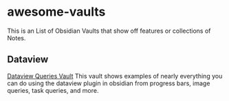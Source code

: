 # awesome-vaults
This is an List of Obsidian Vaults that show off features or collections of Notes.


## Dataview 
[Dataview Queries Vault](https://github.com/s-blu/obsidian_dataview_example_vault)
This vault shows examples of nearly everything you can do using the dataview plugin in obsidian from progress bars, image queries, task queries, and more.
